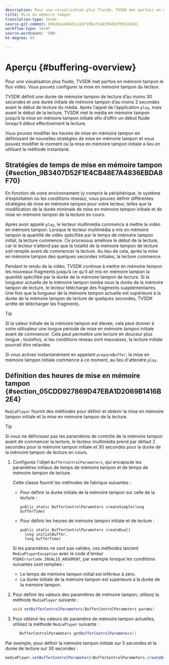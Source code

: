 ```yaml
---
description: Pour une visualisation plus fluide, TVSDK met parfois en mémoire tampon le flux vidéo. Vous pouvez configurer la mise en mémoire tampon du lecteur.
title: Mise en mémoire tampon
translation-type: tm+mt
source-git-commit: 89bdda1d4bd5c126f19ba75a819942df901183d1
workflow-type: tm+mt
source-wordcount: '500'
ht-degree: 0%

---
```



# Aperçu {#buffering-overview}

Pour une visualisation plus fluide, TVSDK met parfois en mémoire tampon le flux vidéo. Vous pouvez configurer la mise en mémoire tampon du lecteur.

TVSDK définit une durée de mémoire tampon de lecture d’au moins 30 secondes et une durée initiale de mémoire tampon d’au moins 2 secondes avant le début de lecture du média. Après l’appel de l’application `play`, mais avant le début de la lecture, TVSDK met le média en mémoire tampon jusqu’à la mise en mémoire tampon initiale afin d’offrir un début fluide lorsqu’il début effectivement la lecture.

Vous pouvez modifier les heures de mise en mémoire tampon en définissant de nouvelles stratégies de mise en mémoire tampon et vous pouvez modifier le moment où la mise en mémoire tampon initiale a lieu en utilisant la méthode instantané.

## Stratégies de temps de mise en mémoire tampon {#section_9B3407D52F1E4CB48E7A4836EBDA8F70}

En fonction de votre environnement (y compris le périphérique, le système d’exploitation ou les conditions réseau), vous pouvez définir différentes stratégies de mise en mémoire tampon pour votre lecteur, telles que la modification de la durée minimale de mise en mémoire tampon initiale et de mise en mémoire tampon de la lecture en cours.

Après avoir appelé `play`, le lecteur multimédia commence à mettre la vidéo en mémoire tampon. Lorsque le lecteur multimédia a mis en mémoire tampon la quantité de vidéo spécifiée par le temps de mémoire tampon initial, la lecture commence. Ce processus améliore le début de la lecture, car le lecteur n’attend pas que la totalité de la mémoire tampon de lecture soit remplie avant de commencer la lecture. Au lieu de cela, après la mise en mémoire tampon des quelques secondes initiales, la lecture commence.

Pendant le rendu de la vidéo, TVSDK continue à mettre en mémoire tampon les nouveaux fragments jusqu’à ce qu’il ait mis en mémoire tampon la quantité spécifiée par la durée de la mémoire tampon de lecture. Si la longueur actuelle de la mémoire tampon tombe sous la durée de la mémoire tampon de lecture, le lecteur télécharge des fragments supplémentaires. Une fois que la longueur de la mémoire tampon actuelle est supérieure à la durée de la mémoire tampon de lecture de quelques secondes, TVSDK arrête de télécharger les fragments.

>[!TIP]
>
>Si la valeur initiale de la mémoire tampon est élevée, cela peut donner à votre utilisateur une longue période de mise en mémoire tampon initiale avant de commencer. Cela peut permettre une lecture en douceur plus longue ; toutefois, si les conditions réseau sont mauvaises, la lecture initiale pourrait être retardée.

Si vous activez instantanément en appelant `prepareBuffer`, la mise en mémoire tampon initiale commence à ce moment, au lieu d&#39;attendre `play`.

## Définition des heures de mise en mémoire tampon {#section_05CDD927869D47EBA1D2069B1416B2E4}

`MediaPlayer` fournit des méthodes pour définir et obtenir la mise en mémoire tampon initiale et la mise en mémoire tampon de la lecture.

>[!TIP]
>
>Si vous ne définissez pas les paramètres de contrôle de la mémoire tampon avant de commencer la lecture, le lecteur multimédia prend par défaut 2 secondes pour la mémoire tampon initiale et 30 secondes pour la durée de la mémoire tampon de lecture en cours.

1. Configurez l&#39;objet `BufferControlParameters`, qui encapsule les paramètres initiaux de temps de mémoire tampon et de temps de mémoire tampon de lecture.

   Cette classe fournit les méthodes de fabrique suivantes :

   * Pour définir la durée initiale de la mémoire tampon sur celle de la lecture :

      ```
      public static BufferControlParameters createSimple(long bufferTime)
      ```

   * Pour définir les heures de mémoire tampon initiale et de lecture :

      ```
      public static BufferControlParameters createDual( 
        long initialBuffer,  
        long bufferTime)
      ```
   Si les paramètres ne sont pas valides, ces méthodes lancent `MediaPlayerException` avec le code d&#39;erreur `PSDKErrorCode.INVALID_ARGUMENT`, par exemple lorsque les conditions suivantes sont remplies :

   * Le temps de mémoire tampon initial est inférieur à zéro.
   * La durée initiale de la mémoire tampon est supérieure à la durée de la mémoire tampon.


1. Pour définir les valeurs des paramètres de mémoire tampon, utilisez la méthode `MediaPlayer` suivante :

   ```java
   void setBufferControlParameters(BufferControlParameters params)
   ```

1. Pour obtenir les valeurs de paramètre de mémoire tampon actuelles, utilisez la méthode `MediaPlayer` suivante :

   ```java
      BufferControlParameters getBufferControlParameters()  
   ```

<!--<a id="example_DE0580B3AD404635825D3301C1F096B6"></a>-->

Par exemple, pour définir la mémoire tampon initiale sur 5 secondes et la durée de lecture sur 30 secondes :

```java
mediaPlayer.setBufferControlParameters(BufferControlParameters.createDual(5000, 30000));
```
